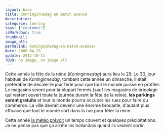 ```yaml
---
layout: base
title: Konninginnedag en match avancé
description: 
categorie: toering
tags: ["coutumes"]
isMarkdown: true
thumbnail: 
image_alt: 
permalink: koninginnedag-en-match-avance/
date: 2006-04-28
update: 2012-10-11
TODO: no image, no image alt
---
```




Cette année la fête de la reine (*Koninginnedag*) aura lieu le 29. Le 30, jour habituel de *Koninginnedag*, tombant cette année un dimanche, il était préférable de décaler le jour férié pour que tout le monde puisse en profiter. Le magasins seront pour la plupart fermés (sauf les magasins de bricolage qui restent ouvert toute la journée durant la fête de la reine), **les parkings seront gratuits** et tout le monde pourra occuper les rues pour faire du commerce. La ville devrait devenir une énorme brocante, d'autant plus efficace que tout le monde sort dans la rue pour fêter la reine.

Cette année [la météo prévoit](/meteo-europeenne) un temps couvert et quelques précipitations. Je ne pense pas que ça arrête les hollandais quand ils veulent sortir.
